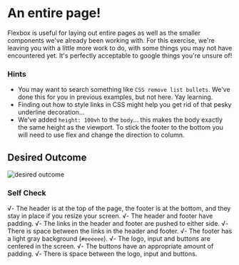 # An entire page!

Flexbox is useful for laying out entire pages as well as the smaller components we've already been working with. For this exercise, we're leaving you with a little more work to do, with some things you may not have encountered yet. It's perfectly acceptable to google things you're unsure of!

### Hints
- You may want to search something like `CSS remove list bullets`.  We've done this for you in previous examples, but not here. Yay learning.
- Finding out how to style links in CSS might help you get rid of that pesky underline decoration...
- We've added `height: 100vh` to the `body`... this makes the body exactly the same height as the viewport. To stick the footer to the bottom you will need to use flex and change the direction to column.

## Desired Outcome
![desired outcome](./desired-outcome.png)

### Self Check

√- The header is at the top of the page, the footer is at the bottom, and they stay in place if you resize your screen.
√- The header and footer have padding.
√- The links in the header and footer are pushed to either side.
√- There is space between the links in the header and footer.
√- The footer has a light gray background (`#eeeeee`).
√- The logo, input and buttons are centered in the screen.
√- The buttons have an appropriate amount of padding.
√- There is space between the logo, input and buttons.
